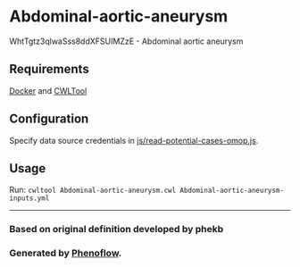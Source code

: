 # Abdominal-aortic-aneurysm

WhtTgtz3qlwaSss8ddXFSUIMZzE - Abdominal aortic aneurysm

## Requirements

[Docker](https://docs.docker.com/install/) and [CWLTool](https://github.com/common-workflow-language/cwltool#install)

## Configuration

Specify data source credentials in [js/read-potential-cases-omop.js](js/read-potential-cases-omop.js).

## Usage

Run: `cwltool Abdominal-aortic-aneurysm.cwl Abdominal-aortic-aneurysm-inputs.yml`

***

### Based on original definition developed by phekb
### Generated by [Phenoflow](https://kclhi.org/phenoflow).
